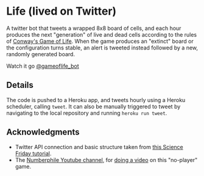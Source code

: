 # Life (lived on Twitter)

A twitter bot that tweets a wrapped 8x8 board of cells, and each hour produces the next "generation" of live and dead cells according to the rules of [Conway's Game of Life](https://en.wikipedia.org/wiki/Conway%27s_Game_of_Life). When the game produces an "extinct" board or the configuration turns stable, an alert is tweeted instead followed by a new, randomly generated board.

Watch it go [@gameoflife_bot](https://twitter.com/gameoflife_bot)

## Details

The code is pushed to a Heroku app, and tweets hourly using a Heroku scheduler, calling `tweet`. It can also be manually triggered to tweet by navigating to the local repository and running `heroku run tweet`.

## Acknowledgments

* Twitter API connection and basic structure taken from [this Science Friday tutorial](https://medium.com/science-friday-footnotes/how-to-make-a-twitter-bot-in-under-an-hour-259597558acf).
* The [Numberphile Youtube channel](https://www.youtube.com/channel/UCoxcjq-8xIDTYp3uz647V5A), for [doing a video](https://www.youtube.com/watch?v=R9Plq-D1gEk) on this "no-player" game.
